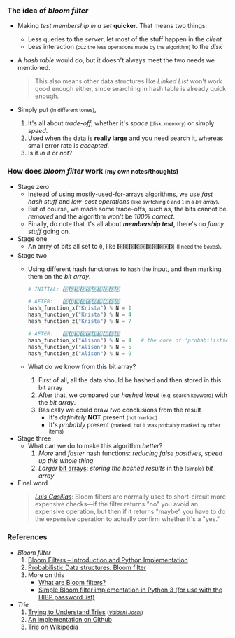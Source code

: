 
### The idea of *bloom filter*
- Making *test membership in a set* **quicker**. That means two things:
    - Less queries to the *server*, let most of the stuff happen in the *client*
    - Less interaction <small>(cuz the less operations made by the algorithm)</small> to the *disk*
- A *hash table* would do, but it doesn't always meet the two needs we mentioned.
    > This also means other data structures like *Linked List* won't work good enough either, since searching in hash table is already quick enough.<br>

- Simply put <small>(in different tones)</small>,
    1. It's all about *trade-off*, whether it's *space* <small>(disk, memory)</small> or simply *speed*.
    2. Used when the data is **really large** and you need search it, whereas small error rate is *accepted*.
    3. Is it *in it* or *not*?

### How does *bloom filter* work <small>(my own notes/thoughts)</small>
- Stage zero
    - Instead of using mostly-used-for-arrays algorithms, we use *fast hash stuff* and *low-cost operations* <small>(like switching `0` and `1` in a *bit array*)</small>.
    - But of course, we made some trade-offs, such as, the bits cannot be *removed* and the algorithm won't be *100% correct*.
    - Finally, do note that it's all about ***membership test***, there's no *fancy stuff* going on.
- Stage one
    - An arrry of bits all set to `0`, like `0️⃣0️⃣0️⃣0️⃣0️⃣0️⃣0️⃣0️⃣0️⃣0️⃣` <small>(I need the *boxes*)</small>.
- Stage two
    - Using different hash functiones to `hash` the input, and then marking them on the *bit array*.
        ```python
        # INITIAL: 0️⃣0️⃣0️⃣0️⃣0️⃣0️⃣0️⃣0️⃣0️⃣0️⃣

        # AFTER:   0️⃣1️⃣0️⃣0️⃣4️⃣0️⃣0️⃣7️⃣0️⃣0️⃣
        hash_function_x("Krista") % N = 1
        hash_function_y("Krista") % N = 4
        hash_function_z("Krista") % N = 7

        # AFTER:   0️⃣1️⃣0️⃣0️⃣4️⃣5️⃣0️⃣7️⃣0️⃣9️⃣
        hash_function_x("Alison") % N = 4   # the core of 'probabilistic', since Krista also "has" this
        hash_function_y("Alison") % N = 5
        hash_function_z("Alison") % N = 9
        ```

    - What do we know from this bit array?
        1. First of all, all the data should be hashed and then stored in this bit array
        2. After that, we compared our *hashed input* <small>(e.g. search keyword)</small> with the *bit array*.
        3. Basically we could draw *two* conclusions from the result
            - It's *definitely* **NOT** present <small>(not marked)</small>
            - It's *probably* present <small>(marked, but it was probably marked by *other* items)</small>
- Stage three
    - What can we do to make this algorithm *better*?
        1. *More* and *faster* hash functions: *reducing false positives*, *speed up this whole thing*
        2. *Larger* <u>bit arrays</u>: *storing the hashed results* in the <small>(simple)</small> *bit array*
- Final word
    > [*Luis Casillas*](https://crypto.stackexchange.com/a/52735): Bloom filters are normally used to short-circuit more expensive checks—if the filter returns "no" you avoid an expensive operation, but then if it returns "maybe" you have to do the expensive operation to actually confirm whether it's a "yes."


### References
- *Bloom filter*
    1. [Bloom Filters – Introduction and Python Implementation](https://www.geeksforgeeks.org/bloom-filters-introduction-and-python-implementation/)
    2. [Probabilistic Data structures: Bloom filter](https://hackernoon.com/probabilistic-data-structures-bloom-filter-5374112a7832)
    3. More on this
        - [What are Bloom filters?](https://blog.medium.com/what-are-bloom-filters-1ec2a50c68ff)
        - [ Simple Bloom filter implementation in Python 3 (for use with the HIBP password list)](https://gist.github.com/marcan/23e1ec416bf884dcd7f0e635ce5f2724)
- *Trie*
    1. [Trying to Understand Tries](https://medium.com/basecs/trying-to-understand-tries-3ec6bede0014) <small>([*Vaidehi Joshi*](https://medium.com/@vaidehijoshi))</small>
    2. [An implementation on Github](https://github.com/ZoranPandovski/al-go-rithms/tree/master/data_structures/trie)
    3. [Trie on Wikipedia](https://en.wikipedia.org/wiki/Trie)
